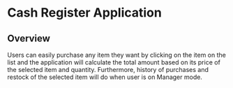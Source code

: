 # Cash Register Application
## Overview
Users can easily purchase any item they want by clicking on the item on the list and the application will calculate the total amount based on its price of the selected item and quantity.
Furthermore, history of purchases and restock of the selected item will do when user is on Manager mode.
